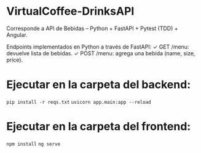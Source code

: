 # VirtualCoffee-DrinksAPI

Corresponde a API de Bebidas – Python + FastAPI + Pytest (TDD) + Angular.

Endpoints implementados en Python a través de FastAPI:
✓ GET /menu: devuelve lista de bebidas.
✓ POST /menu: agrega una bebida (name, size, price).

# Ejecutar en la carpeta del backend:
`pip install -r reqs.txt`
`uvicorn app.main:app --reload`

# Ejecutar en la carpeta del frontend:
`npm install`
`ng serve`
